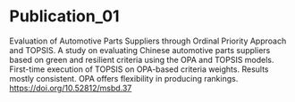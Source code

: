 # Publication_01
Evaluation of Automotive Parts Suppliers through Ordinal Priority Approach and TOPSIS. A study on evaluating Chinese automotive parts suppliers based on green and resilient criteria using the OPA and TOPSIS models. First-time execution of TOPSIS on OPA-based criteria weights. Results mostly consistent. OPA offers flexibility in producing rankings.
https://doi.org/10.52812/msbd.37
